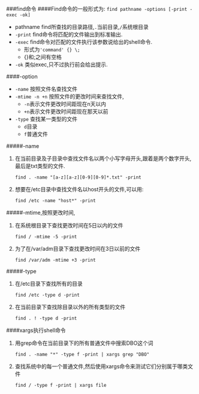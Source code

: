 ###find命令
####Find命令的一般形式为:
`find pathname -options [-print -exec -ok]`
* pathname find所查找的目录路径,`.`当前目录,`/`系统根目录
* `-print` find命令将匹配的文件输出到标准输出.
* `-exec` find命令对匹配的文件执行该参数说给出的shell命令.
	- 形式为`'command' {} \;`
	- {}和\;之间有空格
* `-ok` 类似exec,只不过执行前会给出提示.

####-option

* `-name` 按照文件名查找文件
* `-mtime -n +n` 按照文件的更改时间来查找文件,
	- `-n`表示文件更改时间距现在n天以内
	- `+n`表示文件更改时间距现在那天以前
* `-type` 查找某一类型的文件
	- `d`目录
	- `f`普通文件

#####-name

1. 在当前目录及子目录中查找文件名以两个小写字母开头,跟着是两个数字开头,最后是txt类型的文件.

	`find . -name "[a-z][a-z][0-9][0-9]*.txt" -print`

2. 想要在/etc目录中查找文件名以host开头的文件,可以用:

	`find /etc -name "host*" -print`

#####-mtime,按照更改时间,

1. 在系统根目录下查找更改时间在5日以内的文件

	`find / -mtime -5 -print`

2. 为了在/var/adm目录下查找更改时间在3日以前的文件

	`find /var/adm -mtime +3 -print`

#####-type

1. 在/etc目录下查找所有的目录

	`find /etc -type d -print`

2. 在当前目录下查找除目录以外的所有类型的文件

	`find . ! -type d -print`


####xargs执行shell命令

1. 用grep命令在当前目录下的所有普通文件中搜索DBO这个词

	`find . -name "*" -type f -print | xargs grep "DBO"` 

2. 查找系统中的每一个普通文件,然后使用xargs命令来测试它们分别属于哪类文件

	`find / -type f -print | xargs file`








































